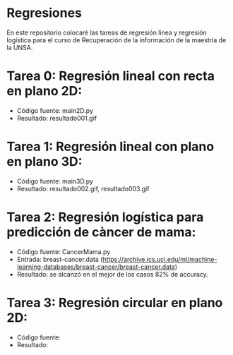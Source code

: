 # Regresiones
En este repositorio colocaré las tareas de regresión linea y regresión logística para el curso de Recuperación de la información
de la maestría de la UNSA.

# Tarea 0: Regresión lineal con recta en plano 2D:
 - Código fuente: main2D.py
 - Resultado: resultado001.gif
 
# Tarea 1: Regresión lineal con plano en plano 3D:
 - Código fuente: main3D.py
 - Resultado: resultado002.gif, resultado003.gif
 
# Tarea 2: Regresión logística para predicción de càncer de mama:
 - Código fuente: CancerMama.py
 - Entrada: breast-cancer.data (https://archive.ics.uci.edu/ml/machine-learning-databases/breast-cancer/breast-cancer.data)
 - Resultado: se alcanzó en el mejor de los casos 82% de accuracy. 
 
# Tarea 3: Regresión circular en plano 2D:
 - Código fuente: 
 - Resultado: 
 
 
 
 

